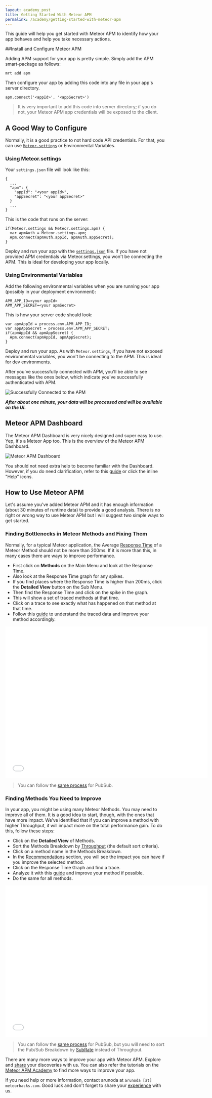 ```yaml
---
layout: academy_post
title: Getting Started With Meteor APM
permalink: /academy/getting-started-with-meteor-apm
---
```


This guide will help you get started with Meteor APM to identify how your app behaves and help you take necessary actions.

##Install and Configure Meteor APM

Adding APM support for your app is pretty simple. Simply add the APM smart-package as follows:

    mrt add apm

Then configure your app by adding this code into any file in your app's server directory.

    apm.connect('<appId>', '<appSecret>')

> It is very important to add this code into server directory; if you do not, your Meteor APM app credentials will be exposed to the client.

## A Good Way to Configure

Normally, it is a good practice to not hard code API credentials. For that, you can use [`Meteor.settings`](http://docs.meteor.com/#meteor_settings) or Environmental Variables.

### Using Meteor.settings

Your `settings.json` file will look like this:

    {
      ...
      "apm": {
        "appId": "<your appId>",
        "appSecret": "<your appSecret>"
      }
      ...
    }

This is the code that runs on the server:

    if(Meteor.settings && Meteor.settings.apm) {
      var apmAuth = Meteor.settings.apm;
      Apm.connect(apmAuth.appId, apmAuth.appSecret);
    }

Deploy and run your app with the [`settings.json`](https://groups.google.com/forum/#!topic/meteor-talk/K79-i3LYL3g) file. If you have not provided APM credentials via Meteor.settings, you won't be connecting the APM. This is ideal for developing your app locally.

### Using Environmental Variables

Add the following environmental variables when you are running your app (possibly in your deployment environment):

    APM_APP_ID=<your appId>
    APM_APP_SECRET=<your apmSecret>

This is how your server code should look:

    var apmAppId = process.env.APM_APP_ID;
    var appAppSecret = process.env.APM_APP_SECRET;
    if(apmAppId && apmAppSecret) {
      Apm.connect(apmAppId, apmAppSecret);
    }

Deploy and run your app. As with `Meteor.settings`, if you have not exposed environmental variables, you won't be connecting to the APM. This is ideal for dev environments.

After you've successfully connected with APM, you'll be able to see messages like the ones below, which indicate you've successfully authenticated with APM.

![Successfully Connected to the APM](https://i.cloudup.com/w9hkMusPNE.png)

_**After about one minute, your data will be processed and will be available on the UI.**_

## Meteor APM Dashboard

The Meteor APM Dashboard is very nicely designed and super easy to use. Yep, it's a Meteor App too. This is the overview of the Meteor APM Dashboard.

![Meteor APM Dashboard](https://i.cloudup.com/awL09AN93C.png)

You should not need extra help to become familiar with the Dashboard. However, if you do need clarification, refer to this [guide](http://support.meteorapm.com/knowledgebase/articles/306862-page-navigation) or click the inline "Help" icons.

## How to Use Meteor APM

Let's assume you've added Meteor APM and it has enough information (about 30 minutes of runtime data) to provide a good analysis. There is no right or wrong way to use Meteor APM but I will suggest two simple ways to get started.

### Finding Bottlenecks in Meteor Methods and Fixing Them

Normally, for a typical Meteor application, the Average [Response Time](http://support.meteorapm.com/knowledgebase/articles/347424-response-time) of a Meteor Method should not be more than 200ms. If it is more than this, in many cases there are ways to improve performance.

* First click on **Methods** on the Main Menu and look at the Response Time.
* Also look at the Response Time graph for any spikes.
* If you find places where the Response Time is higher than 200ms, click the **Detailed View** button on the Sub Menu.
* Then find the Response Time and click on the spike in the graph.
* This will show a set of traced methods at that time.
* Click on a trace to see exactly what has happened on that method at that time.
* Follow this [guide](https://meteorapm.com/academy/how-to-optimize-your-methods-and-publications/) to understand the traced data and improve your method accordingly.

<iframe width="640" height="480" src="//www.youtube.com/embed/4vt2M7-bsDQ" frameborder="0" allowfullscreen="1">
</iframe>

> You can follow the [same process](https://www.youtube.com/watch?v=CQtmnzIlzE4&feature=youtu.be) for PubSub.

### Finding Methods You Need to Improve

In your app, you might be using many Meteor Methods. You may need to improve all of them. It is a good idea to start, though, with the ones that have more impact. We’ve identified that if you can improve a method with higher Throughput, it will impact more on the total performance gain. To do this, follow these steps:

* Click on the **Detailed View** of Methods.
* Sort the Methods Breakdown by [Throughput](http://support.meteorapm.com/knowledgebase/articles/347444-throughput) (the default sort criteria).
* Click on a method name in the Methods Breakdown.
* In the [Recommendations](http://support.meteorapm.com/knowledgebase/articles/347445-method-recommendations) section, you will see the impact you can have if you improve the selected method.
* Click on the Response Time Graph and find a trace.
* Analyze it with this [guide](https://meteorapm.com/academy/how-to-optimize-your-methods-and-publications/) and improve your method if possible.
* Do the same for all methods.

<iframe width="640" height="480" src="//www.youtube.com/embed/REUrBU7x6GU" frameborder="0" allowfullscreen="1">
</iframe>

> You can follow the [same process](https://www.youtube.com/watch?v=CTk0Qvj0n6Y&feature=youtu.be) for PubSub, but you will need to sort the Pub/Sub Breakdown by [SubRate](http://support.meteorapm.com/knowledgebase/articles/347439-subrate) instead of Throughput.

There are many more ways to improve your app with Meteor APM. Explore and [share](http://support.meteorapm.com/forums/224274-general) your discoveries with us. You can also refer the tutorials on the [Meteor APM Academy](https://meteorapm.com/academy/) to find more ways to improve your app.

If you need help or more information, contact arunoda at `arunoda [at] meteorhacks.com`. Good luck and don't forget to share your [experience](http://support.meteorapm.com/forums/224274-general) with us.